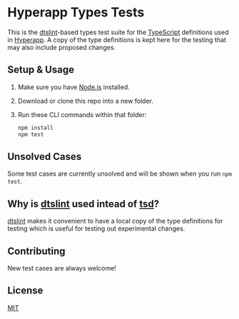 # Hyperapp Types Tests

This is the [dtslint](https://github.com/microsoft/dtslint)-based types test suite for the [TypeScript](https://www.typescriptlang.org/) definitions used in [Hyperapp](https://hyperapp.dev/). A copy of the type definitions is kept here for the testing that may also include proposed changes.

## Setup & Usage

1. Make sure you have [Node.js](https://nodejs.org/) installed.
2. Download or clone this repo into a new folder.
3. Run these CLI commands within that folder:

   ```sh
   npm install
   npm test
   ```

## Unsolved Cases

Some test cases are currently unsolved and will be shown when you run `npm test`.

## Why is [dtslint](https://github.com/microsoft/dtslint) used intead of [tsd](https://github.com/SamVerschueren/tsd)?

[dtslint](https://github.com/microsoft/dtslint) makes it convenient to have a local copy of the type definitions for testing which is useful for testing out experimental changes.

## Contributing

New test cases are always welcome!

## License

[MIT](LICENSE.md)
